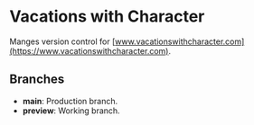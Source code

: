 # Vacations with Character

Manges version control for [www.vacationswithcharacter.com](https://www.vacationswithcharacter.com).

## Branches

- **main**: Production branch.
- **preview**: Working branch.

